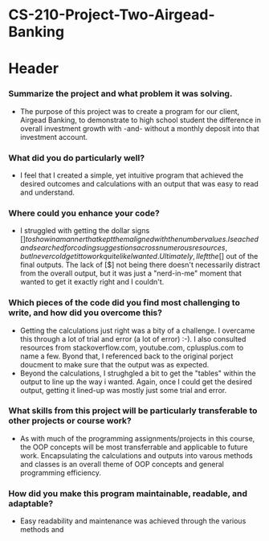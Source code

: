 # CS-210-Project-Two-Airgead-Banking

# Header
### Summarize the project and what problem it was solving.
  * The purpose of this project was to create a program for our client, Airgead Banking, to demonstrate to high school student the difference in overall investment growth with -and- without a monthly deposit into that investment account.

### What did you do particularly well?
  * I feel that I created a simple, yet intuitive program that achieved the desired outcomes and calculations with an output that was easy to read and understand.

### Where could you enhance your code?
  * I struggled with getting the dollar signs [$] to show in a manner that kept them aligned with the number values. I seached and searched for coding suggestions across numerous resources, but I never cold get it to work quite like I wanted. Ultimately, I left the [$] out of the final outputs. The lack of [$] not being there doesn't necessarily distract from the overall output, but it was just a "nerd-in-me" moment that wanted to get it exactly right and I couldn't.

### Which pieces of the code did you find most challenging to write, and how did you overcome this?
  * Getting the calculations just right was a bity of a challenge. I overcame this through a lot of trial and error (a lot of error) :-). I also consulted resources from stackoverflow.com, youtube.com, cplusplus.com to name a few. Byond that, I referenced back to the original porject doucment to make sure that the output was as expected.
  * Beyond the calculations, I strughgled a bit to get the "tables" within the output to line up the way i wanted. Again, once I could get the desired output, getting it lined-up was mostly just some trial and error.

### What skills from this project will be particularly transferable to other projects or course work?
  * As with much of the programming assignments/projects in this course, the OOP concepts will be most transferrable and applicable to future work. Encapsulating the calculations and outputs into varous methods and classes is an overall theme of OOP concepts and general programming efficiency.

### How did you make this program maintainable, readable, and adaptable?
  * Easy readability and maintenance was achieved through the various methods and 
